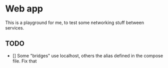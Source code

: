 # Web app

This is a playground for me, to test some networking stuff between services.

## TODO

- [] Some "bridges" use localhost, others the alias defined in the compose file.
Fix that
